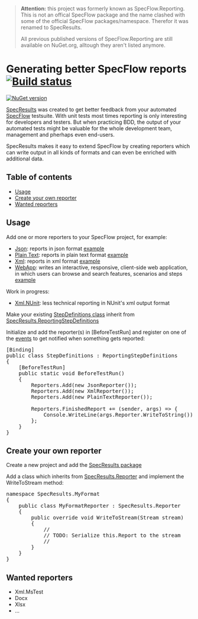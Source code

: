 > __Attention:__ this project was formerly known as SpecFlow.Reporting. This is
> not an offical SpecFlow package and the name clashed with some of the
> official SpecFlow packages/namespace. Therefor it was renamed to
> SpecResults.
>
> All previous published versions of SpecFlow.Reporting are still available on
> NuGet.org, alltough they aren't listed anymore.

# Generating better SpecFlow reports [![Build status](https://ci.appveyor.com/api/projects/status/yk664hx48ei6l5s2?svg=true)](https://ci.appveyor.com/project/williamsia/specresults) 
[![NuGet version](https://badge.fury.io/nu/SpecNuts.svg)](https://badge.fury.io/nu/SpecNuts)


[SpecResults](https://www.nuget.org/packages/SpecResults) was created to get better feedback from your automated [SpecFlow](http://www.specflow.org/) testsuite. With unit tests most times reporting is only interesting for developers and testers. But when practicing BDD, the output of your automated tests might be valuable for the whole development team, management and pherhaps even end-users.

SpecResults makes it easy to extend SpecFlow by creating reporters which can write output in all kinds of formats and can even be enriched with additional data.

## Table of contents
  -  [Usage](#usage)
  -  [Create your own reporter](#create-your-own-reporter)
  -  [Wanted reporters](#wanted-reporters)

## Usage

Add one or more reporters to your SpecFlow project, for example:
  -  [Json](https://www.nuget.org/packages/SpecResults.Json/): reports in json format [example](https://raw.githubusercontent.com/specflowreporting/SpecResults/master/SpecResults.ApprovalTestSuite/approvals/SpecResults.Json.JsonReporter/approval.txt)
  -  [Plain Text](https://www.nuget.org/packages/SpecResults.Text/): reports in plain text format [example](https://raw.githubusercontent.com/specflowreporting/SpecResults/master/SpecResults.ApprovalTestSuite/approvals/SpecResults.Text.PlainTextReporter/approval.txt)
  -  [Xml](https://www.nuget.org/packages/SpecResults.Xml/): reports in xml format [example](https://raw.githubusercontent.com/specflowreporting/SpecResults/master/SpecResults.ApprovalTestSuite/approvals/SpecResults.Xml.XmlReporter/approval.txt)
  -  [WebApp](https://www.nuget.org/packages/SpecResults.WebApp/): writes an interactive, responsive, client-side web application, in which users can browse and search features, scenarios and steps [example](http://specflowreporting.azurewebsites.net/)

Work in progress:
  -  [Xml.NUnit](https://www.nuget.org/packages/SpecResults.Xml.NUnit/): less technical reporting in NUnit's xml output format
   
Make your existing [StepDefinitions class](https://github.com/techtalk/SpecFlow/wiki/Step-Definitions) inherit from [SpecResults.ReportingStepDefinitions](https://github.com/specflowreporting/SpecResults/blob/master/SpecResults/ReportingStepDefinitions.cs)

Initialize and add the reporter(s) in [BeforeTestRun] and register on one of the [events](https://github.com/specflowreporting/SpecResults/blob/master/SpecResults/Reporters.Events.cs) to get notified when something gets reported:

<pre>
[Binding]
public class StepDefinitions : ReportingStepDefinitions
{
	[BeforeTestRun]
	public static void BeforeTestRun()
	{
		Reporters.Add(new JsonReporter());
		Reporters.Add(new XmlReporter());
		Reporters.Add(new PlainTextReporter());

		Reporters.FinishedReport += (sender, args) => {
			Console.WriteLine(args.Reporter.WriteToString());
		};
	}
}	
</pre>

## Create your own reporter

Create a new project and add the [SpecResults package](https://www.nuget.org/packages/SpecResults)

Add a class which inherits from [SpecResults.Reporter](https://github.com/specflowreporting/SpecResults/blob/master/SpecResults/Reporter.cs) and implement the WriteToStream method:

<pre>
namespace SpecResults.MyFormat
{
	public class MyFormatReporter : SpecResults.Reporter
	{
		public override void WriteToStream(Stream stream)
		{
			//
			// TODO: Serialize this.Report to the stream
			//
		}
	}
}
</pre>

## Wanted reporters
  -  Xml.MsTest
  -  Docx
  -  Xlsx
  -  ...
